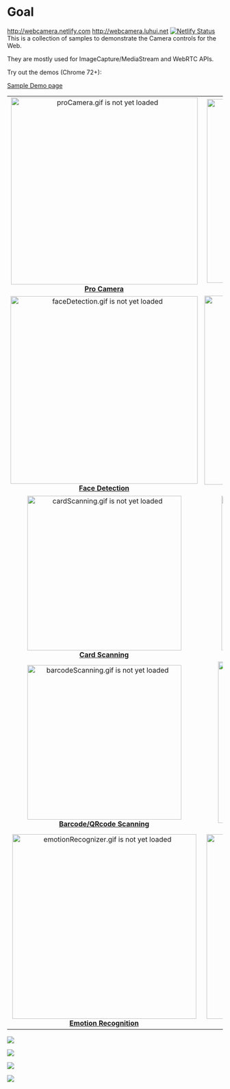 # Goal
http://webcamera.netlify.com  http://webcamera.luhui.net
[![Netlify Status](https://api.netlify.com/api/v1/badges/d11f9872-f020-46e3-a267-f0e16021f28a/deploy-status)](https://app.netlify.com/sites/webcamera/deploys)
This is a collection of samples to demonstrate the Camera controls for the Web.

They are mostly used for ImageCapture/MediaStream and WebRTC APIs.


Try out the demos (Chrome 72+):

[Sample Demo page](https://riju.github.io/WebCamera/samples/)

<table cellspacing="0" cellpadding="0" style="border-collapse: collapse; border: none;">
  <tr>
    <td align="center" valign="center">
      <img src="gifs/proCamera.gif" alt="proCamera.gif is not yet loaded" width="436"/>
      <br />
      <b><a href="samples/camera/">Pro Camera</a></b>
    </td>
    <td align="center" valign="center">
      <img src="gifs/filters.gif" alt="filters.gif is not yet loaded" width="428"/>
      <br />
      <b><a href="samples/filters">Filters</a></b>
    </td>
  </tr>
  <tr>
    <td align="center" valign="center">
      <img src="gifs/faceDetection.gif" alt="faceDetection.gif is not yet loaded" width="437"/>
      <br />
      <b><a href="samples/faceDetection/">Face Detection</a></b>
    </td>
    <td align="center" valign="center">
      <img src="gifs/funnyHats.gif" alt="funnyHats.gif is not yet loaded" width="440"/>
      <br />
      <b><a href="samples/funnyHats/">Funny Hats</a></b>
    </td>
  </tr>
  <tr>
    <td align="center" valign="center">
      <img src="gifs/cardScanning.gif" alt="cardScanning.gif is not yet loaded" width="360"/>
      <br />
      <b><a href="samples/cardScanner/">Card Scanning</a></b>
    </td>
    <td align="center" valign="center">
      <img src="gifs/docScanning.gif" alt="docScanning.gif is not yet loaded" width="360"/>
      <br />
      <b><a href="samples/docScanner/">Document Scanning</a></b>
    </td>
  </tr>
  <tr>
    <td align="center" valign="center">
      <img src="gifs/barcodeScanning.gif" alt="barcodeScanning.gif is not yet loaded" width="360"/>
      <br />
      <b><a href="samples/barcodeScanner/">Barcode/QRcode Scanning</a></b>
    </td>
    <td align="center" valign="center">
      <img src="gifs/hdr.gif" alt="hdr.gif is not yet loaded" width="376"/>
      <br />
      <b><a href="samples/hdr/">HDR</a></b>
    </td>
  </tr>
    <tr>
    <td align="center" valign="center">
      <img src="gifs/emotionRecognizer.gif" alt="emotionRecognizer.gif is not yet loaded" width="430"/>
      <br />
      <b><a href="samples/emotionRecognizer/">Emotion Recognition</a></b>
    </td>
    <td align="center" valign="center">
      <img src="gifs/invisibilityCloak.gif" alt="invisibilityCloak.gif is not yet loaded" width="430"/>
      <br />
      <b><a href="samples/invisibilityCloak/">Harry Potter Invisibility Cloak</a></b>
    </td>
  </tr>
</table>

![](gifs/exposureDemo.gif)

![](gifs/focusDistance.gif)

![](gifs/cameraWebapp.gif)

![](gifs/panTilt.gif)
